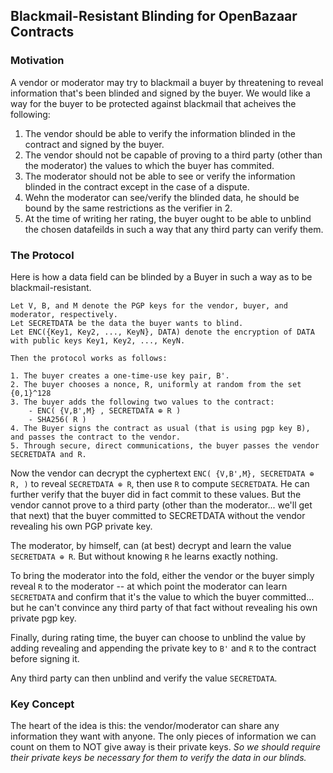 ## Blackmail-Resistant Blinding for OpenBazaar Contracts

### Motivation

A vendor or moderator may try to blackmail a buyer by threatening to reveal information that's been blinded and signed by the buyer. We would like a way for the buyer to be protected against blackmail that acheives the following:

1. The vendor should be able to verify the information blinded in the contract and signed by the buyer.
2. The vendor should not be capable of proving to a third party (other than the moderator) the values to which the buyer has commited.
3. The moderator should not be able to see or verify the information blinded in the contract except in the case of a dispute.
4. Wehn the moderator can see/verify the blinded data, he should be bound by the same restrictions as the verifier in 2.
5. At the time of writing her rating, the buyer ought to be able to unblind the chosen datafeilds in such a way that any third party can verify them.

### The Protocol

Here is how a data field can be blinded by a Buyer in such a way as to be blackmail-resistant.

```
Let V, B, and M denote the PGP keys for the vendor, buyer, and moderator, respectively.
Let SECRETDATA be the data the buyer wants to blind.
Let ENC({Key1, Key2, ..., KeyN}, DATA) denote the encryption of DATA with public keys Key1, Key2, ..., KeyN.

Then the protocol works as follows:

1. The buyer creates a one-time-use key pair, B'.
2. The buyer chooses a nonce, R, uniformly at random from the set {0,1}^128
3. The buyer adds the following two values to the contract:
	- ENC( {V,B',M} , SECRETDATA ⊕ R )
	- SHA256( R )
4. The Buyer signs the contract as usual (that is using pgp key B), and passes the contract to the vendor.
5. Through secure, direct communications, the buyer passes the vendor SECRETDATA and R.
```

Now the vendor can decrypt the cyphertext ` ENC( {V,B',M}, SECRETDATA ⊕ R, ) ` to reveal ` SECRETDATA ⊕ R `, then use `R` to compute `SECRETDATA`. He can further verify that the buyer did in fact commit to these values. But the vendor cannot prove to a third party (other than the moderator... we'll get that next) that the buyer committed to SECRETDATA without the vendor revealing his own PGP private key.

The moderator, by himself, can (at best) decrypt and learn the value `SECRETDATA ⊕ R`. But without knowing `R` he learns exactly nothing.

To bring the moderator into the fold, either the vendor or the buyer simply reveal `R` to the moderator -- at which point the moderator can learn `SECRETDATA` and confirm that it's the value to which the buyer committed... but he can't convince any third party of that fact without revealing his own private pgp key.

Finally, during rating time, the buyer can choose to unblind the value by adding revealing and appending the private key to `B'` and `R` to the contract before signing it.

Any third party can then unblind and verify the value `SECRETDATA`.

### Key Concept
The heart of the idea is this: the vendor/moderator can share any information they want with anyone. The only pieces of information we can count on them to NOT give away is their private keys. _So we should require their private keys be necessary for them to verify the data in our blinds._
